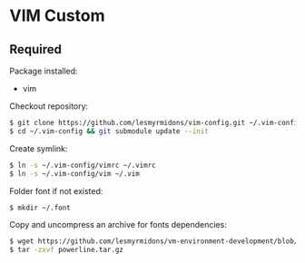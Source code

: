 VIM Custom
==========

Required
--------

Package installed:

* vim

Checkout repository:

```sh
$ git clone https://github.com/lesmyrmidons/vim-config.git ~/.vim-config
$ cd ~/.vim-config && git submodule update --init
```

Create symlink:
```sh
$ ln -s ~/.vim-config/vimrc ~/.vimrc
$ ln -s ~/.vim-config/vim ~/.vim
```

Folder font if not existed:

```sh
$ mkdir ~/.font
```

Copy and uncompress an archive for fonts dependencies:

```sh
$ wget https://github.com/lesmyrmidons/vm-environment-development/blob/master/devops/roles/vim/files/powerline.tar.gz
$ tar -zxvf powerline.tar.gz
```

